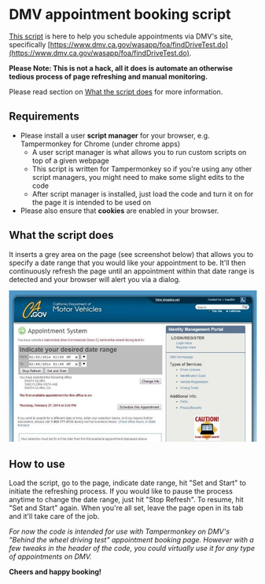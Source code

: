 # DMV appointment booking script
[This script](script.js) is here to help you schedule appointments via DMV's site, specifically [https://www.dmv.ca.gov/wasapp/foa/findDriveTest.do](https://www.dmv.ca.gov/wasapp/foa/findDriveTest.do).

**Please Note: This is not a hack, all it does is automate an otherwise tedious process of page refreshing and manual monitoring.**

Please read section on [What the script does](README.md#what-the-script-does) for more information.

## Requirements
* Please install a user **script manager** for your browser, e.g. Tampermonkey for Chrome (under chrome apps)
  * A user script manager is what allows you to run custom scripts on top of a given webpage
  * This script is written for Tampermonkey so if you're using any other script managers, you might need to make some slight edits to the code
  * After script manager is installed, just load the code and turn it on for the page it is intended to be used on
* Please also ensure that **cookies** are enabled in your browser. 

## What the script does
It inserts a grey area on the page (see screenshot below) that allows you to specify a date range that you would like your appointment to be.
It'll then continuously refresh the page until an appointment within that date range is detected and your browser will alert you via a dialog.

![alt text](screenshot.jpg "screenshot")

## How to use
Load the script, go to the page, indicate date range, hit "Set and Start" to initiate the refreshing process. If you would like to pause the process anytime to change the date range, just hit "Stop Refresh". To resume, hit "Set and Start" again. When you're all set, leave the page open in its tab and it'll take care of the job.

*For now the code is intended for use with Tampermonkey on DMV's "Behind the wheel driving test" appointment booking page. However with a few tweaks in the header of the code, you could virtually use it for any type of appointments on DMV.*

**Cheers and happy booking!**

